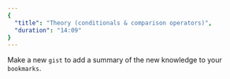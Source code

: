 ```yaml
---
{
  "title": "Theory (conditionals & comparison operators)",
  "duration": "14:09"
}
---
```


Make a new `gist` to add a summary of the new knowledge to your `bookmarks`.
